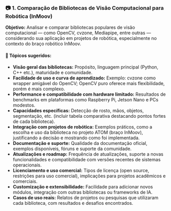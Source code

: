 
### 📷 1. Comparação de Bibliotecas de Visão Computacional para Robótica (InMoov)

**Objetivo:** Analisar e comparar bibliotecas populares de visão computacional — como OpenCV, cvzone, Mediapipe, entre outras — considerando sua aplicação em projetos de robótica, especialmente no contexto do braço robótico InMoov.

#### 📌 Tópicos sugeridos:

- **Visão geral das bibliotecas:** Propósito, linguagem principal (Python, C++ etc.), maturidade e comunidade.
- **Facilidade de uso e curva de aprendizado:** Exemplo: cvzone como wrapper amigável do OpenCV; OpenCV puro oferece mais flexibilidade, porém é mais complexo.
- **Performance e compatibilidade com hardware limitado:** Resultados de benchmarks em plataformas como Raspberry Pi, Jetson Nano e PCs modestos.
- **Capacidades específicas:** Detecção de rosto, mãos, objetos, segmentação, etc. (incluir tabela comparativa destacando pontos fortes de cada biblioteca).
- **Integração com projetos de robótica:** Exemplos práticos, como a escolha e uso da biblioteca no projeto ATOM (braço InMoov), justificando a decisão e mostrando como foi implementada.
- **Documentação e suporte:** Qualidade da documentação oficial, exemplos disponíveis, fóruns e suporte da comunidade.
- **Atualizações e roadmap:** Frequência de atualizações, suporte a novas funcionalidades e compatibilidade com versões recentes de sistemas operacionais.
- **Licenciamento e uso comercial:** Tipos de licença (open source, restrições para uso comercial), implicações para projetos acadêmicos e comerciais.
- **Customização e extensibilidade:** Facilidade para adicionar novos módulos, integração com outras bibliotecas ou frameworks de IA.
- **Casos de uso reais:** Relatos de projetos ou pesquisas que utilizaram cada biblioteca, com resultados e desafios encontrados.

